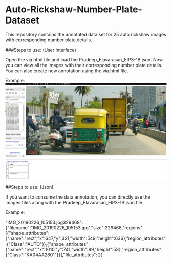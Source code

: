 # Auto-Rickshaw-Number-Plate-Dataset
This repository contains the annotated data set for 25 auto rickshaw images with corresponding number plate details.

###Steps to use: (User Interface)

Open the via.html file and load the Pradeep_Elavarasan_EIP3-1B.json. Now you can view all the images with their corresponding number plate details. You can also create new annotation using the via.html file. 

Example:
![my_image](/Object%20Recognition%20Example%20-%20Autorickshaw.JPG)

##Steps to use: (Json)

If you want to consume the data annotation, you can directly use the images files along with the Pradeep_Elavarasan_EIP3-1B.json file. 

Example:

"IMG_20190226_105153.jpg329468":{"filename":"IMG_20190226_105153.jpg","size":329468,"regions":[{"shape_attributes":{"name":"rect","x":647,"y":321,"width":549,"height":636},"region_attributes":{"Class":"AUTO"}},{"shape_attributes":{"name":"rect","x":1010,"y":741,"width":89,"height":53},"region_attributes":{"Class":"KA04AA2801"}}],"file_attributes":{}}
